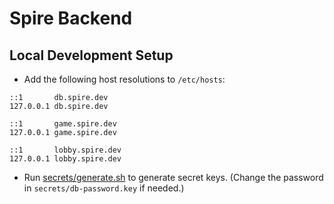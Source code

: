 # Spire Backend

## Local Development Setup

* Add the following host resolutions to `/etc/hosts`:

```
::1       db.spire.dev
127.0.0.1 db.spire.dev

::1       game.spire.dev
127.0.0.1 game.spire.dev

::1       lobby.spire.dev
127.0.0.1 lobby.spire.dev
```

* Run [secrets/generate.sh](secrets/generate.sh) to generate secret keys. (Change the password in `secrets/db-password.key` if needed.)
